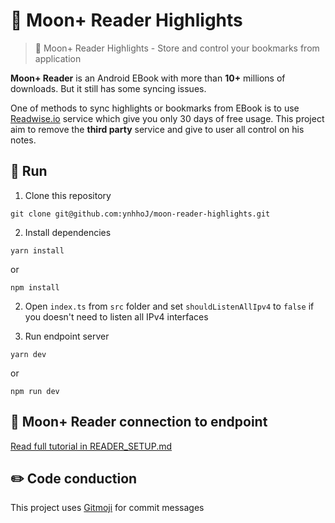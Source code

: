# 🌙 Moon+ Reader Highlights
> 🌙 Moon+ Reader Highlights - Store and control your bookmarks from application

**Moon+ Reader** is an Android EBook with more than **10+** millions of downloads. But it still has some syncing issues.

One of methods to sync highlights or bookmarks from EBook is to use [Readwise.io](https://readwise.io/) service which give you only 30 days of free usage.
This project aim to remove the **third party** service and give to user all control on his notes.

## 🚀 Run
1. Clone this repository
```shell
git clone git@github.com:ynhhoJ/moon-reader-highlights.git
```
2. Install dependencies
```shell
yarn install
```
or
```shell
npm install
```

2. Open `index.ts` from `src` folder and set `shouldListenAllIpv4` to `false` if you doesn't need to listen all IPv4 interfaces

3. Run endpoint server
```shell
yarn dev
```
or
```shell
npm run dev
```

## 🌙 Moon+ Reader connection to endpoint
[Read full tutorial in READER_SETUP.md](./READER_SETUP.md)

## ✏️ Code conduction

This project uses [Gitmoji](https://gitmoji.carloscuesta.me) for commit messages
